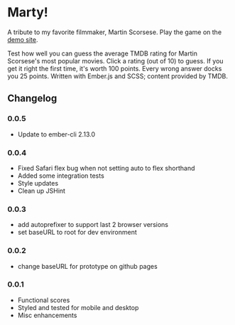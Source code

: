# Marty!

A tribute to my favorite filmmaker, Martin Scorsese. Play the game on the [demo site](http://atrama.github.io/marty/).

Test how well you can guess the average TMDB rating for Martin Scorsese's most popular movies. Click a rating (out of 10) to guess. If you get it right the first time, it's worth 100 points. Every wrong answer docks you 25 points. Written with Ember.js and SCSS; content provided by TMDB.



## Changelog
### 0.0.5
* Update to ember-cli 2.13.0

### 0.0.4
* Fixed Safari flex bug when not setting auto to flex shorthand
* Added some integration tests
* Style updates
* Clean up JSHint

### 0.0.3
* add autoprefixer to support last 2 browser versions
* set baseURL to root for dev environment

### 0.0.2
* change baseURL for prototype on github pages

### 0.0.1
* Functional scores
* Styled and tested for mobile and desktop
* Misc enhancements
